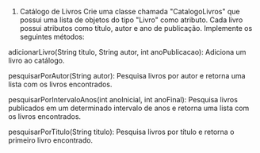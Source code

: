 1. Catálogo de Livros
Crie uma classe chamada "CatalogoLivros" que possui uma lista de objetos do tipo "Livro" como atributo. Cada livro possui atributos como título, autor e ano de publicação. Implemente os seguintes métodos:

adicionarLivro(String titulo, String autor, int anoPublicacao): Adiciona um livro ao catálogo.

pesquisarPorAutor(String autor): Pesquisa livros por autor e retorna uma lista com os livros encontrados.

pesquisarPorIntervaloAnos(int anoInicial, int anoFinal): Pesquisa livros publicados em um determinado intervalo de anos e retorna uma lista com os livros encontrados.

pesquisarPorTitulo(String titulo): Pesquisa livros por título e retorna o primeiro livro encontrado.